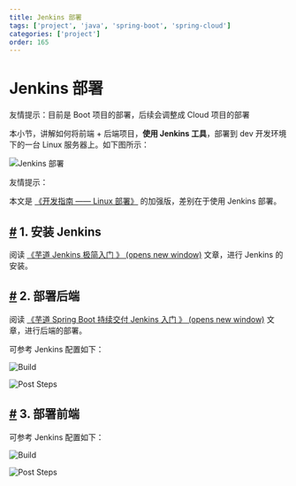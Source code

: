 ```yaml
---
title: Jenkins 部署
tags: ['project', 'java', 'spring-boot', 'spring-cloud']
categories: ['project']
order: 165
---
```

# Jenkins 部署

友情提示：目前是 Boot 项目的部署，后续会调整成 Cloud 项目的部署

 本小节，讲解如何将前端 + 后端项目，**使用 Jenkins 工具**，部署到 dev 开发环境下的一台 Linux 服务器上。如下图所示：

 ![Jenkins 部署](https://cloud.iocoder.cn/img/Linux%E9%83%A8%E7%BD%B2/01.png)

 友情提示：

 本文是 [《开发指南 —— Linux 部署》](/deployment-linux) 的加强版，差别在于使用 Jenkins 部署。

 ## [#](#_1-安装-jenkins) 1. 安装 Jenkins

 阅读 [《芋道 Jenkins 极简入门 》  (opens new window)](https://www.iocoder.cn/Jenkins/install/?yudao) 文章，进行 Jenkins 的安装。

 ## [#](#_2-部署后端) 2. 部署后端

 阅读 [《芋道 Spring Boot 持续交付 Jenkins 入门 》  (opens new window)](https://www.iocoder.cn/Spring-Boot/Jenkins/?yudao) 文章，进行后端的部署。

 可参考 Jenkins 配置如下：

 ![Build](https://cloud.iocoder.cn/img/Jenkins%E9%83%A8%E7%BD%B2/01.png)

 ![Post Steps](https://cloud.iocoder.cn/img/Jenkins%E9%83%A8%E7%BD%B2/02.png)

 ## [#](#_3-部署前端) 3. 部署前端

 可参考 Jenkins 配置如下：

 ![Build](https://cloud.iocoder.cn/img/Jenkins%E9%83%A8%E7%BD%B2/11.png)

 ![Post Steps](https://cloud.iocoder.cn/img/Jenkins%E9%83%A8%E7%BD%B2/12.png)

